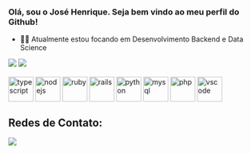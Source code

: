 ### Olá, sou o José Henrique. Seja bem vindo ao meu perfil do Github!

- 👨‍💻 Atualmente estou focando em Desenvolvimento Backend e Data Science

<div>
    <a href=""><img src="https://github-readme-stats.vercel.app/api?username=josehenriquepg&show_icons=true&theme=github_dark_dimmed&count_private=true&hide_rank=true&hide_title=true"/></a>
    <a href=""><img src="https://github-readme-stats.vercel.app/api/top-langs/?username=josehenriquepg&langs_count=8&theme=github_dark_dimmed&hide=html,css&hide_title=true&layout=compact"/></a>
</div>
<br/>

<div style="display: inline-block; justify-content: space-between">
    <img align="center" alt="typescript" height="50" width="50" src="https://cdn.jsdelivr.net/gh/devicons/devicon/icons/typescript/typescript-original.svg" />
    <img align="center" alt="nodejs" height="50" width="50" src="https://cdn.jsdelivr.net/gh/devicons/devicon/icons/nodejs/nodejs-original.svg" />      
    <img align="center" alt="ruby" height="50" width="50" src="https://cdn.jsdelivr.net/gh/devicons/devicon/icons/ruby/ruby-original-wordmark.svg" />
    <img align="center" alt="rails" height="50" width="50" src="https://cdn.jsdelivr.net/gh/devicons/devicon/icons/rails/rails-plain-wordmark.svg" />
    <img align="center" alt="python" height="50" width="50" src="https://cdn.jsdelivr.net/gh/devicons/devicon/icons/python/python-original.svg" />
    <img align="center" alt="mysql" height="50" width="50" src="https://cdn.jsdelivr.net/gh/devicons/devicon/icons/mysql/mysql-original-wordmark.svg" />
    <img align="center" alt="php" height="50" width="50" src="https://cdn.jsdelivr.net/gh/devicons/devicon/icons/php/php-original.svg" />
    <img align="center" alt="vscode" height="50" width="50" src="https://cdn.jsdelivr.net/gh/devicons/devicon/icons/vscode/vscode-original-wordmark.svg" />            
</div>
<br/>

## Redes de Contato:

<div style="display: inline-block">
    <a href="https://www.linkedin.com/in/josehenriquepg/" target="_blank">
    <img align="center" src="https://img.shields.io/badge/LinkedIn-0077B5?style=for-the-badge&logo=linkedin&logoColor=white"/></a>
</div>
